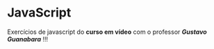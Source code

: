 # JavaScript
 Exercícios de javascript do **curso em vídeo** com o professor __*Gustavo Guanabara*__ !!!
